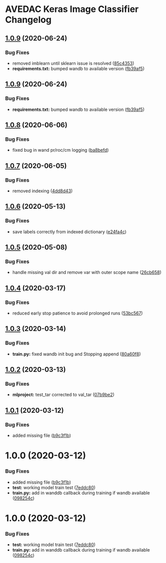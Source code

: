 # AVEDAC Keras Image Classifier Changelog

## [1.0.9](http://bitbucket.org/mbari/avedac-kclassify/compare/v1.0.8...v1.0.9) (2020-06-24)


### Bug Fixes

* removed imblearn until sklearn issue is resolved ([85c4353](http://bitbucket.org/mbari/avedac-kclassify/commits/85c435304d2bb88a6b4f292f8532a4de9329ed22))
* **requirements.txt:** bumped wandb to available version ([fb39af5](http://bitbucket.org/mbari/avedac-kclassify/commits/fb39af508d744d8d3d43dcb5abf7dffa4fdbf5bc))

## [1.0.9](http://bitbucket.org/mbari/avedac-kclassify/compare/v1.0.8...v1.0.9) (2020-06-24)


### Bug Fixes

* **requirements.txt:** bumped wandb to available version ([fb39af5](http://bitbucket.org/mbari/avedac-kclassify/commits/fb39af508d744d8d3d43dcb5abf7dffa4fdbf5bc))

## [1.0.8](http://bitbucket.org/mbari/avedac-kclassify/compare/v1.0.7...v1.0.8) (2020-06-06)


### Bug Fixes

* fixed bug in wand pr/roc/cm logging ([ba8befd](http://bitbucket.org/mbari/avedac-kclassify/commits/ba8befd456df1f0002986ecfe8dc29c83eb7b499))

## [1.0.7](http://bitbucket.org/mbari/avedac-kclassify/compare/v1.0.6...v1.0.7) (2020-06-05)


### Bug Fixes

* removed indexing ([4dd8d43](http://bitbucket.org/mbari/avedac-kclassify/commits/4dd8d43eed605f7d95113194120222b180a55d23))

## [1.0.6](http://bitbucket.org/mbari/avedac-kclassify/compare/v1.0.5...v1.0.6) (2020-05-13)


### Bug Fixes

* save labels correctly from indexed dictionary ([e24fa4c](http://bitbucket.org/mbari/avedac-kclassify/commits/e24fa4c9f4ff1f9f198876451c9a28ebd6f6e2bb))

## [1.0.5](http://bitbucket.org/mbari/avedac-kclassify/compare/v1.0.4...v1.0.5) (2020-05-08)


### Bug Fixes

* handle missing val dir and remove var with outer scope name ([26cb658](http://bitbucket.org/mbari/avedac-kclassify/commits/26cb658601d1c70f481eb71fb4fa93588b0bc20a))

## [1.0.4](http://bitbucket.org/mbari/avedac-kclassify/compare/v1.0.3...v1.0.4) (2020-03-17)


### Bug Fixes

* reduced early stop patience to avoid prolonged runs ([53bc567](http://bitbucket.org/mbari/avedac-kclassify/commits/53bc567632759f85db6053a2db510ad5533f29d5))

## [1.0.3](http://bitbucket.org/mbari/avedac-kclassify/compare/v1.0.2...v1.0.3) (2020-03-14)


### Bug Fixes

* **train.py:** fixed wandb init bug and Stopping append ([80a60f8](http://bitbucket.org/mbari/avedac-kclassify/commits/80a60f8a93d0cef3a348ed206d91b714868572ef))

## [1.0.2](http://bitbucket.org/mbari/avedac-kclassify/compare/v1.0.1...v1.0.2) (2020-03-13)


### Bug Fixes

* **mlproject:** test_tar corrected to val_tar ([07b9be2](http://bitbucket.org/mbari/avedac-kclassify/commits/07b9be2d6caba82b042bb9f9c23abb4f437851f6))

## [1.0.1](http://bitbucket.org/mbari/avedac-kclassify/compare/v1.0.0...v1.0.1) (2020-03-12)


### Bug Fixes

* added missing file ([b9c3f1b](http://bitbucket.org/mbari/avedac-kclassify/commits/b9c3f1b8625e8c15d21308c3f7c995a5975e8ea2))

# 1.0.0 (2020-03-12)


### Bug Fixes

* added missing file ([b9c3f1b](http://bitbucket.org/mbari/avedac-kclassify/commits/b9c3f1b8625e8c15d21308c3f7c995a5975e8ea2))
* **test:** working model train test ([7eddc80](http://bitbucket.org/mbari/avedac-kclassify/commits/7eddc809d272421c9225cbfd78109a518f8bed7a))
* **train.py:** add in wanddb callback during training if wandb available ([098254c](http://bitbucket.org/mbari/avedac-kclassify/commits/098254cc9beee735e3b36876eb7042c1d36ff05f))

# 1.0.0 (2020-03-12)


### Bug Fixes

* **test:** working model train test ([7eddc80](http://bitbucket.org/mbari/avedac-kclassify/commits/7eddc809d272421c9225cbfd78109a518f8bed7a))
* **train.py:** add in wanddb callback during training if wandb available ([098254c](http://bitbucket.org/mbari/avedac-kclassify/commits/098254cc9beee735e3b36876eb7042c1d36ff05f))
